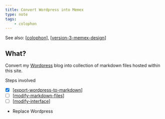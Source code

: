 ```yaml
---
title: Convert Wordpress into Memex
type: note
tags: 
    - colophon
---
```


See also: [[colophon]], [[version-3-memex-design]]

## What?

Convert my [Wordpress](https://djon.es/blog) blog into collection of markdown files hosted within this site.

Steps involved

- [x] [[export-wordpress-to-markdown]]
- [ ] [[modify-markdown-files]]
- [ ] [[modify-interface]]
- Replace Wordpress 





[//begin]: # "Autogenerated link references for markdown compatibility"
[colophon]: colophon "About (Colophon)"
[version-3-memex-design]: version-3-memex-design "Memex - Version 3"
[export-wordpress-to-markdown]: export-wordpress-to-markdown "Export Wordpress to Markdown"
[modify-markdown-files]: modify-markdown-files "Modify Markdown files"
[modify-interface]: modify-interface "Modify blog interface"
[//end]: # "Autogenerated link references"